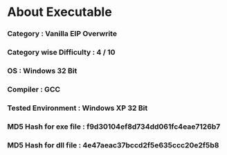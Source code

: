 
# About Executable

### Category : Vanilla EIP Overwrite

### Category wise Difficulty : 4 / 10

### OS : Windows 32 Bit 

### Compiler : GCC

### Tested Environment : Windows XP 32 Bit

### MD5 Hash for exe file : f9d30104ef8d734dd061fc4eae7126b7

### MD5 Hash for dll file : 4e47aeac37bccd2f5e635ccc20e2f5b8

